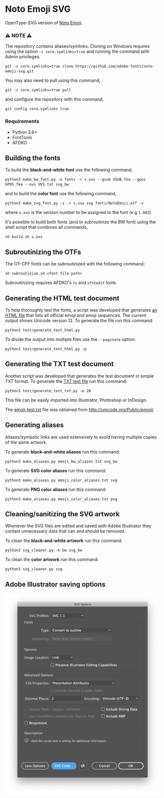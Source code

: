 # Noto Emoji SVG

OpenType-SVG version of [Noto Emoji](https://github.com/googlefonts/noto-emoji).

### :warning: NOTE :warning:

The repository contains aliases/symlinks. Cloning on Windows
requires using the option `-c core.symlinks=true` and running the command with
Admin privileges.

	git -c core.symlinks=true clone https://github.com/adobe-fonts/noto-emoji-svg.git

You may also need to pull using this command,

	git -c core.symlinks=true pull

and configure the repository with this command,

	git config core.symlinks true


### Requirements

* Python 3.6+
* FontTools
* AFDKO


## Building the fonts

To build the **black-and-white font** use the following command,

	python3 make_bw_font.py -o fonts -r x.xxx --gsub GSUB.fea --gpos GPOS.fea --uvs UVS.txt svg_bw

and to build the **color font** use the following command,

	python3 make_svg_font.py -z -r x.xxx svg fonts/NotoEmoji.otf -v

where `x.xxx` is the version number to be assigned to the font (e.g `1.082`).

It's possible to build both fonts (and to subroutinize the BW font) using the shell
script that combines all commands,

	sh build.sh x.xxx


## Subroutinizing the OTFs

The OT-CFF fonts can be subroutinized with the following command:

	sh subroutinize.sh <font file path>

Subroutinizing requires AFDKO's `tx` and `sfntedit` tools.


## Generating the HTML test document

To help thoroughly test the fonts, a script was developed that generates
[an HTML file](test.html) that lists all official emoji and emoji sequences.
The current output shows Unicode version 12. To generate the file run this command:

	python3 test/generate_test_html.py

To divide the output into multiple files use the `--paginate` option:

	python3 test/generate_test_html.py -p


## Generating the TXT test document

Another script was developed that generates the test document in simple TXT format.
To generate the [TXT test file](test.txt) run this command:

	python3 test/generate_test_txt.py -e 20

This file can be easily imported into Illustrator, Photoshop or InDesign.

The [emoji-test.txt](test/emoji-test.txt) file was obtained from http://unicode.org/Public/emoji/


## Generating aliases

Aliases/symbolic links are used extensively to avoid having multiple copies of the
same artwork.

To generate **black-and-white aliases** run this command:

	python3 make_aliases.py emoji_bw_aliases.txt svg_bw

To generate **SVG color aliases** run this command:

	python3 make_aliases.py emoji_color_aliases.txt svg

To generate **PNG color aliases** run this command:

	python3 make_aliases.py emoji_color_aliases.txt png


## Cleaning/sanitizing the SVG artwork

Whenever the SVG files are edited and saved with Adobe Illustrator they contain
unnecessary data that can and should be removed.

To clean the **black-and-white artwork** run this command:

	python3 svg_cleaner.py -k bw svg_bw

To clean the **color artwork** run this command:

	python3 svg_cleaner.py svg


## Adobe Illustrator saving options

![SVG save options](Ai_save_options.png)
